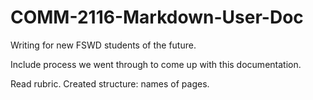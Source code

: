 # COMM-2116-Markdown-User-Doc

Writing for new FSWD students of the future.

Include process we went through to come up with this documentation.

Read rubric.
Created structure: names of pages.